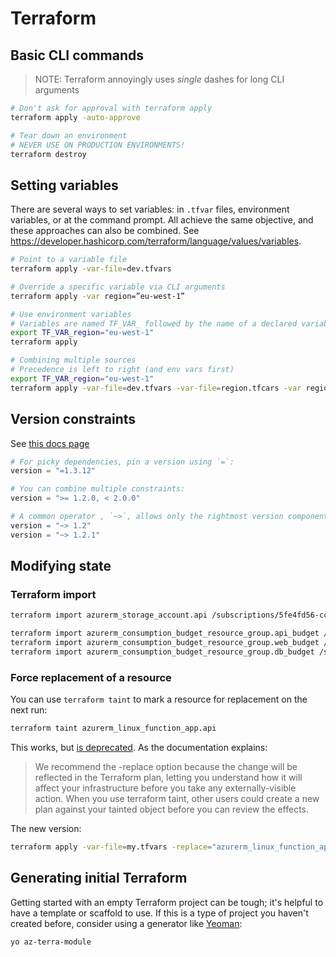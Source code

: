 # Terraform

## Basic CLI commands

> NOTE: Terraform annoyingly uses _single_ dashes for long CLI arguments

```bash
# Don't ask for approval with terraform apply
terraform apply -auto-approve

# Tear down an environment
# NEVER USE ON PRODUCTION ENVIRONMENTS!
terraform destroy
```

## Setting variables

There are several ways to set variables:
in `.tfvar` files, environment variables, or at the command prompt.
All achieve the same objective, and these approaches can also be combined.
See https://developer.hashicorp.com/terraform/language/values/variables.

```bash
# Point to a variable file
terraform apply -var-file=dev.tfvars

# Override a specific variable via CLI arguments
terraform apply -var region=”eu-west-1”

# Use environment variables
# Variables are named TF_VAR_ followed by the name of a declared variable
export TF_VAR_region="eu-west-1"
terraform apply

# Combining multiple sources
# Precedence is left to right (and env vars first)
export TF_VAR_region="eu-west-1"
terraform apply -var-file=dev.tfvars -var-file=region.tfcars -var region="eu-east-2"
```

## Version constraints

See [this docs page](https://developer.hashicorp.com/terraform/language/expressions/version-constraints)

```terraform
# For picky dependencies, pin a version using `=`:
version = "=1.3.12"

# You can combine multiple constraints:
version = ">= 1.2.0, < 2.0.0"

# A common operator , `~>`, allows only the rightmost version component to increment
version = "~> 1.2"
version = "~> 1.2.1"
```

## Modifying state

### Terraform import

```bash
terraform import azurerm_storage_account.api /subscriptions/5fe4fd56-cce6-4ef7-baa1-a82faf7e3f58/resourceGroups/hbarebates-api-dev/providers/Microsoft.Storage/storageAccounts/hbarebatesapidev150311

terraform import azurerm_consumption_budget_resource_group.api_budget /subscriptions/5fe4fd56-cce6-4ef7-baa1-a82faf7e3f58/resourceGroups/API-Dev/providers/Microsoft.Consumption/budgets/hbarebates-api-dev-budget
terraform import azurerm_consumption_budget_resource_group.web_budget /subscriptions/5fe4fd56-cce6-4ef7-baa1-a82faf7e3f58/resourceGroups/Web-Dev/providers/Microsoft.Consumption/budgets/hbarebates-web-dev-budget
terraform import azurerm_consumption_budget_resource_group.db_budget /subscriptions/5fe4fd56-cce6-4ef7-baa1-a82faf7e3f58/resourceGroups/SQL-Dev/providers/Microsoft.Consumption/budgets/hbarebates-db-dev-budget
```

### Force replacement of a resource

You can use `terraform taint` to mark a resource for replacement on the next run:

```bash
terraform taint azurerm_linux_function_app.api
```
This works, but [is deprecated](https://developer.hashicorp.com/terraform/cli/commands/taint).
As the documentation explains:

> We recommend the -replace option because the change will be reflected in the Terraform plan, letting you understand how it will affect your infrastructure before you take any externally-visible action. When you use terraform taint, other users could create a new plan against your tainted object before you can review the effects.

The new version:

```bash
terraform apply -var-file=my.tfvars -replace="azurerm_linux_function_app.api"
```

## Generating initial Terraform

Getting started with an empty Terraform project can be tough;
it's helpful to have a template or scaffold to use.
If this is a type of project you haven't created before,
consider using a generator like [Yeoman](https://yeoman.io):

```bash
yo az-terra-module
```